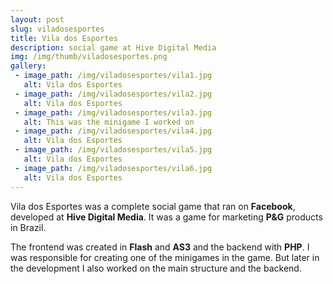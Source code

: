 ```yaml
---
layout: post
slug: viladosesportes
title: Vila dos Esportes
description: social game at Hive Digital Media
img: /img/thumb/viladosesportes.png
gallery:
 - image_path: /img/viladosesportes/vila1.jpg
   alt: Vila dos Esportes
 - image_path: /img/viladosesportes/vila2.jpg
   alt: Vila dos Esportes
 - image_path: /img/viladosesportes/vila3.jpg
   alt: This was the minigame I worked on
 - image_path: /img/viladosesportes/vila4.jpg
   alt: Vila dos Esportes
 - image_path: /img/viladosesportes/vila5.jpg
   alt: Vila dos Esportes
 - image_path: /img/viladosesportes/vila6.jpg
   alt: Vila dos Esportes
---
```


Vila dos Esportes was a complete social game that ran on **Facebook**, developed at **Hive Digital Media**. It was a game for marketing **P&G** products in Brazil. 

The frontend was created in **Flash** and **AS3** and the backend with **PHP**. I was responsible for creating one of the minigames in the game. But later in the development I also worked on the main structure and the backend.
